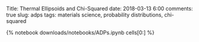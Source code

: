 Title: Thermal Ellipsoids and Chi-Squared
date: 2018-03-13 6:00 
comments: true
slug: adps
tags: materials science, probability distributions, chi-squared

{% notebook downloads/notebooks/ADPs.ipynb cells[0:] %}
